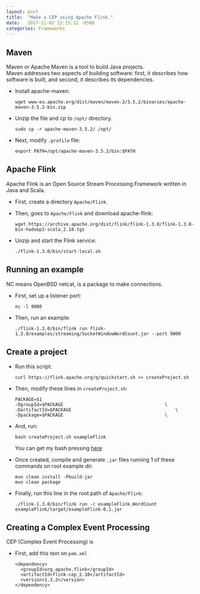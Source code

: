 ```yaml
---
layout: post
title:  "Make a CEP using Apache Flink."
date:   2017-11-02 12:15:12 -0500
categories: Frameworks
---
```

## Maven

Maven or Apache Maven is a tool to build Java projects.  
Maven addresses two aspects of building software: first, it describes how software is built, and second, it describes its dependencies.  
* Install apache-maven:

      wget www-eu.apache.org/dist/maven/maven-3/3.5.2/binaries/apache-maven-3.5.2-bin.zip

* Unzip the file and cp to `/opt/` directory.

      sudo cp -r apache-maven-3.5.2/ /opt/

* Next, modify `.profile` file:

      export PATH=/opt/apache-maven-3.5.2/bin:$PATH

## Apache Flink

Apache Flink is an Open Source Stream Processing Framework written in Java and Scala.  
* First, create a directory `Apache/Flink`.

* Then, goes to `Apache/Flink` and download apache-flink:

      wget https://archive.apache.org/dist/flink/flink-1.3.0/flink-1.3.0-bin-hadoop2-scala_2.10.tgz

* Unzip and start the Flink service:

      ./flink-1.3.0/bin/start-local.sh

## Running an example

NC means OpenBSD netcat, is a package to make connections.

* First, set up a listener port:

      nc -l 9000

* Then, run an example:

      ./flink-1.3.0/bin/flink run flink-1.3.0/examples/streaming/SocketWindowWordCount.jar --port 9000

## Create a project

* Run this script:

      curl https://flink.apache.org/q/quickstart.sh >> createProject.sh

* Then, modify these lines in `createProject.sh`:

      PACKAGE=$1
      -DgroupId=$PACKAGE					                  \
      -DartifactId=$PACKAGE								          \
      -Dpackage=$PACKAGE					                  \

* And, run:

      bash createProject.sh exampleFlink

  You can get my bash pressing [here]()

* Once created, compile and generate `.jar` files running 1 of these commands on root example dir:
 
      mvn clean install -Pbuild-jar
      mvn clean package

* Finally, run this line in the root path of `Apache/Flink`:

      ./flink-1.3.0/bin/flink run -c exampleFlink.WordCount exampleFlink/target/exampleFlink-0.1.jar

## Creating a Complex Event Processing

CEP (Complex Event Processing) is 

* First, add this text on `pom.xml`

      <dependency>
        <groupId>org.apache.flink</groupId>
        <artifactId>flink-cep_2.10</artifactId>
        <version>1.3.2</version>
      </dependency>


